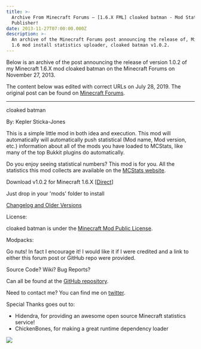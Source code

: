 ```yaml
---
title: >-
  Archive From Minecraft Forums — [1.6.X FML] cloaked batman - Mod Statistics
  Publisher!
date: 2013-11-27T07:00:00.000Z
description: >-
  An archive of the Minecraft Forums post announcing the release of, Minecraft
  1.6 mod install statistics uploader, cloaked batman v1.0.2.
---
```

Below is an archive of the post announcing the release of version 1.0.2 of my Minecraft 1.6.X mod cloaked batman on the Minecraft Forums on November 27, 2013.

The content below was edited with correct URLs on July 28, 2019. The original post can be found on [Minecraft Forums](https://www.minecraftforum.net/forums/mapping-and-modding-java-edition/minecraft-mods/1291302-1-6-x-fml-cloaked-batman-mod-statistics-publisher).

- - -

cloaked batman

By: Kepler Sticka-Jones

This is a simple little mod in both idea and execution. This mod will automatically will automatically push statistical (Mod name, Mod version, etc.) information about all of the mods you have loaded to MCStats, like many of the top Bukkit plugins do automatically.

Do you enjoy seeing statistical numbers? This mod is for you. All the statistics this mod collects are available on the [MCStats website](http://mcstats.org/).

Download v1.0.2 for Minecraft 1.6.X [[Direct](https://github.com/keplersj/cloaked-batman/releases/download/v1.0.2/cloaked-batman-1.0.2.jar)]

Just drop in your 'mods' folder to install

[Changelog and Older Versions](https://github.com/keplersj/cloaked-batman/releases)

License:

cloaked batman is under the [Minecraft Mod Public License](https://github.com/keplersj/cloaked-batman/blob/master/LICENSE.md).

Modpacks:

Go nuts! In fact I encourage it! I would like it if I were credited and a link to either this forum post or GitHub repo were provided.

Source Code? Wiki? Bug Reports?

Can all be found at the [GitHub repository](http://github.com/keplersj/cloaked-batman).

Need to contact me? You can find me on [twitter](http://twitter.com/realKeplerSJ).

Special Thanks goes out to:

* Hidendra, for providing an awesome open source Minecraft statistics service!
* ChickenBones, for making a great runtime dependency loader

![](https://api.mcstats.org/signature/cloaked%20batman.png)
